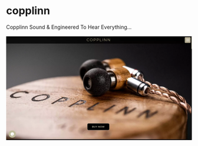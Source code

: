 # copplinn
Copplinn Sound &amp; Engineered
To Hear Everything...
<br><br>
<a href="https://denizsulmaz.github.io/copplinn/"><img src="image.webp"></a>
